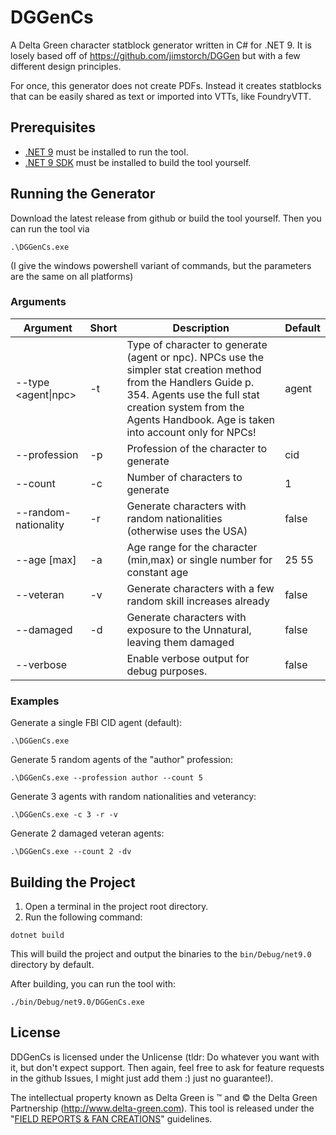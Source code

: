 # DGGenCs

A Delta Green character statblock generator written in C# for .NET 9. It is losely based off of https://github.com/jimstorch/DGGen but with a few different design principles.

For once, this generator does not create PDFs. Instead it creates statblocks that can be easily shared as text or imported into VTTs, like FoundryVTT.

## Prerequisites
- [.NET 9](https://dotnet.microsoft.com/download/dotnet/9.0) must be installed to run the tool.
- [.NET 9 SDK](https://dotnet.microsoft.com/download/dotnet/9.0) must be installed to build the tool yourself.

## Running the Generator

Download the latest release from github or build the tool yourself. Then you can run the tool via

```
.\DGGenCs.exe
```

(I give the windows powershell variant of commands, but the parameters are the same on all platforms)


### Arguments

| Argument                | Short | Description                                                                  | Default |
|-------------------------|-------|------------------------------------------------------------------------------|---------|
| --type <agent\|npc>      | -t    | Type of character to generate (agent or npc). NPCs use the simpler stat creation method from the Handlers Guide p. 354. Agents use the full stat creation system from the Agents Handbook. Age is taken into account only for NPCs! | agent   |
| --profession <name>     | -p    | Profession of the character to generate                                      | cid     |
| --count <number>        | -c    | Number of characters to generate                                             | 1       |
| --random-nationality    | -r    | Generate characters with random nationalities (otherwise uses the USA)       | false   |
| --age <min> [max]       | -a    | Age range for the character (min,max) or single number for constant age      | 25 55   |
| --veteran               | -v    | Generate characters with a few random skill increases already                | false   |
| --damaged               | -d    | Generate characters with exposure to the Unnatural, leaving them damaged     | false   |
| --verbose               |        | Enable verbose output for debug purposes.                                    | false   |

### Examples

Generate a single FBI CID agent (default):

```
.\DGGenCs.exe
```

Generate 5 random agents of the "author" profession:

```
.\DGGenCs.exe --profession author --count 5
```

Generate 3 agents with random nationalities and veterancy:

```
.\DGGenCs.exe -c 3 -r -v
```

Generate 2 damaged veteran agents:

```
.\DGGenCs.exe --count 2 -dv
```

## Building the Project

1. Open a terminal in the project root directory.
2. Run the following command:

``` 
dotnet build
```

This will build the project and output the binaries to the `bin/Debug/net9.0` directory by default.

After building, you can run the tool with:

```
./bin/Debug/net9.0/DGGenCs.exe
```

## License

DDGenCs is licensed under the Unlicense (tldr: Do whatever you want with it, but don't expect support. Then again, feel free to ask for feature requests in the github Issues, I might just add them :) just no guarantee!). 

The intellectual property known as Delta Green is ™ and © the Delta Green Partnership (http://www.delta-green.com). This tool is released under the "[FIELD REPORTS & FAN CREATIONS](https://www.delta-green.com/questions/)" guidelines.

